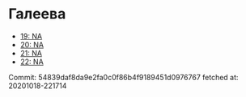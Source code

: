 # Галеева
- [19: NA](19.md)
- [20: NA](20.md)
- [21: NA](21.md)
- [22: NA](22.md)

Commit: 54839daf8da9e2fa0c0f86b4f9189451d0976767
 fetched at: 20201018-221714
